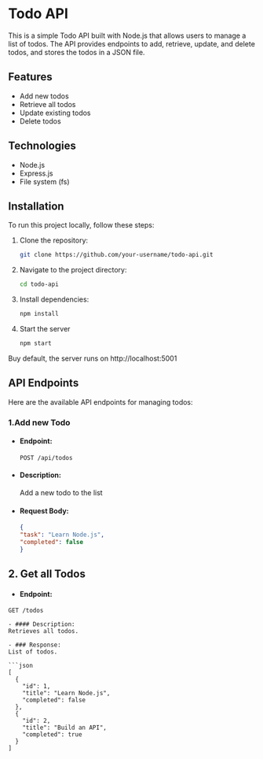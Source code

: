 # Todo API

This is a simple Todo API built with Node.js that allows users to manage a list of todos. The API provides endpoints to add, retrieve, update, and delete todos, and stores the todos in a JSON file.

## Features

- Add new todos
- Retrieve all todos
- Update existing todos
- Delete todos

## Technologies

- Node.js
- Express.js
- File system (fs)

## Installation

To run this project locally, follow these steps:

1. Clone the repository:

   ```bash
   git clone https://github.com/your-username/todo-api.git

2. Navigate to the project directory:
   ```bash
   cd todo-api
   
3. Install dependencies:
   ```bash
   npm install

4. Start the server
   ```bash
   npm start

Buy default, the server runs on http://localhost:5001

## API Endpoints
Here are the available API endpoints for managing todos:
### 1.Add new Todo
- #### Endpoint:
   ```method
   POST /api/todos
- #### Description:
   Add a new todo to the list

- #### Request Body:
  ```json
  {
  "task": "Learn Node.js",
  "completed": false
  }
  
## 2. Get all Todos
- #### Endpoint:
```method
GET /todos

- #### Description:
Retrieves all todos.

- ### Response:
List of todos.

```json
[
  {
    "id": 1,
    "title": "Learn Node.js",
    "completed": false
  },
  {
    "id": 2,
    "title": "Build an API",
    "completed": true
  }
]

